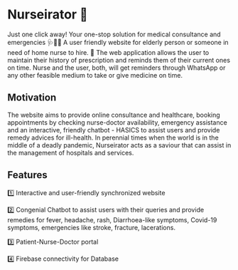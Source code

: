 # Nurseirator 🤖 
Just one click away!
Your one-stop solution for medical consultance and emergencies 🩺🥼🏥
A user friendly website for elderly person or someone in need of home nurse to hire. 🏡 The web application allows the user to maintain their history of prescription and reminds them of their current ones on time. Nurse and the user, both, will get reminders through WhatsApp or any other feasible medium to take or give medicine on time.

## Motivation
The website aims to provide online consultance and healthcare, booking appointments by checking nurse-doctor availability, emergency assistance and an interactive, friendly chatbot - HASICS to assist users and provide remedy advices for ill-health. In perennial times when the world is in the middle of a deadly pandemic, Nurseirator acts as a saviour that can assist in the management of hospitals and services.

## Features

1️⃣ Interactive and user-friendly synchronized website 

2️⃣ Congenial Chatbot to assist users with their queries and provide remedies for fever, headache, rash, Diarrhoea-like symptoms, Covid-19 symptoms, emergencies like stroke, fracture, lacerations.

3️⃣ Patient-Nurse-Doctor portal 

4️⃣ Firebase connectivity for Database

